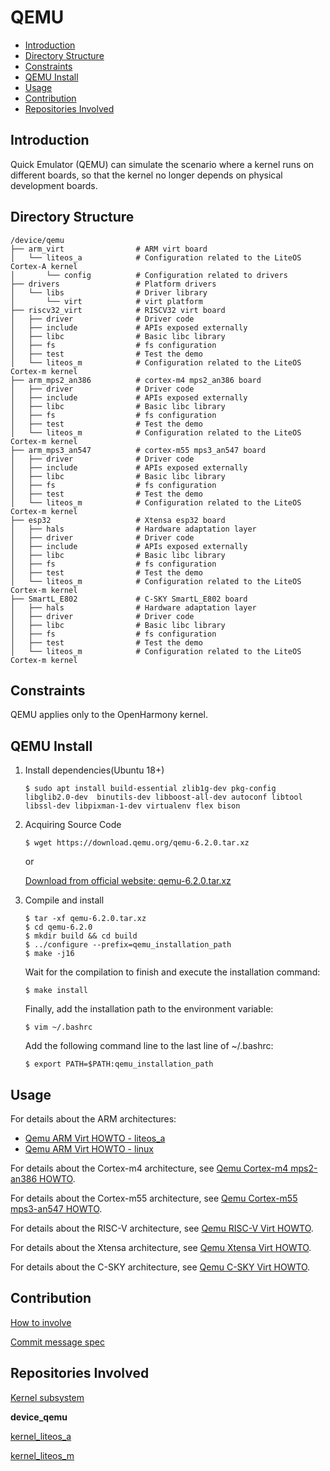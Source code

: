 # QEMU<a name="EN-US_TOPIC_0000001101286951"></a>

-   [Introduction](#section11660541593)
-   [Directory Structure](#section161941989596)
-   [Constraints](#section119744591305)
-   [QEMU Install](#section119744591307)
-   [Usage](#section169045116126)
-   [Contribution](#section169045116136)
-   [Repositories Involved](#section1371113476307)

## Introduction<a name="section11660541593"></a>

Quick Emulator \(QEMU\) can simulate the scenario where a kernel runs on different boards, so that the kernel no longer depends on physical development boards.

## Directory Structure<a name="section161941989596"></a>

```
/device/qemu
├── arm_virt                # ARM virt board
│   └── liteos_a            # Configuration related to the LiteOS Cortex-A kernel
│       └── config          # Configuration related to drivers
├── drivers                 # Platform drivers
│   └── libs                # Driver library
│       └── virt            # virt platform
├── riscv32_virt            # RISCV32 virt board
│   ├── driver              # Driver code
│   ├── include             # APIs exposed externally
│   ├── libc                # Basic libc library
│   ├── fs                  # fs configuration
│   ├── test                # Test the demo
│   └── liteos_m            # Configuration related to the LiteOS Cortex-m kernel
├── arm_mps2_an386          # cortex-m4 mps2_an386 board
│   ├── driver              # Driver code
│   ├── include             # APIs exposed externally
│   ├── libc                # Basic libc library
│   ├── fs                  # fs configuration
│   ├── test                # Test the demo
│   └── liteos_m            # Configuration related to the LiteOS Cortex-m kernel
├── arm_mps3_an547          # cortex-m55 mps3_an547 board
│   ├── driver              # Driver code
│   ├── include             # APIs exposed externally
│   ├── libc                # Basic libc library
│   ├── fs                  # fs configuration
│   ├── test                # Test the demo
│   └── liteos_m            # Configuration related to the LiteOS Cortex-m kernel
├── esp32                   # Xtensa esp32 board
│   ├── hals                # Hardware adaptation layer
│   ├── driver              # Driver code
│   ├── include             # APIs exposed externally
│   ├── libc                # Basic libc library
│   ├── fs                  # fs configuration
│   ├── test                # Test the demo
│   └── liteos_m            # Configuration related to the LiteOS Cortex-m kernel
├── SmartL_E802             # C-SKY SmartL_E802 board
│   ├── hals                # Hardware adaptation layer
│   ├── driver              # Driver code
│   ├── libc                # Basic libc library
│   ├── fs                  # fs configuration
│   ├── test                # Test the demo
│   └── liteos_m            # Configuration related to the LiteOS Cortex-m kernel
```

## Constraints<a name="section119744591305"></a>

QEMU applies only to the OpenHarmony kernel.

## QEMU Install<a name="section119744591307"></a>

1. Install dependencies(Ubuntu 18+)

   ```
   $ sudo apt install build-essential zlib1g-dev pkg-config libglib2.0-dev  binutils-dev libboost-all-dev autoconf libtool libssl-dev libpixman-1-dev virtualenv flex bison
   ```

2. Acquiring Source Code

   ```
   $ wget https://download.qemu.org/qemu-6.2.0.tar.xz
   ```

   or

   [Download from official website: qemu-6.2.0.tar.xz](https://download.qemu.org/qemu-6.2.0.tar.xz)

3. Compile and install

   ```
   $ tar -xf qemu-6.2.0.tar.xz
   $ cd qemu-6.2.0
   $ mkdir build && cd build
   $ ../configure --prefix=qemu_installation_path
   $ make -j16
   ```

   Wait for the compilation to finish and execute the installation command:

   ```
   $ make install
   ```

   Finally, add the installation path to the environment variable:

   ```
   $ vim ~/.bashrc
   ```

   Add the following command line to the last line of ~/.bashrc:

   ```
   $ export PATH=$PATH:qemu_installation_path
   ```

## Usage<a name="section169045116126"></a>

For details about the ARM architectures:
- [Qemu ARM Virt HOWTO - liteos_a](https://gitee.com/openharmony/device_qemu/blob/HEAD/arm_virt/liteos_a/README.md)
- [Qemu ARM Virt HOWTO - linux](https://gitee.com/openharmony/device_qemu/blob/HEAD/arm_virt/linux/README.md)

For details about the Cortex-m4 architecture, see  [Qemu Cortex-m4 mps2-an386 HOWTO](https://gitee.com/openharmony/device_qemu/blob/HEAD/arm_mps2_an386/README.md).

For details about the Cortex-m55 architecture, see  [Qemu Cortex-m55 mps3-an547 HOWTO](https://gitee.com/openharmony/device_qemu/blob/HEAD/arm_mps3_an547/README.md).

For details about the RISC-V architecture, see  [Qemu RISC-V Virt HOWTO](https://gitee.com/openharmony/device_qemu/blob/HEAD/riscv32_virt/README.md).

For details about the Xtensa architecture, see  [Qemu Xtensa Virt HOWTO](https://gitee.com/openharmony/device_qemu/blob/HEAD/esp32/README.md).

For details about the C-SKY architecture, see  [Qemu C-SKY Virt HOWTO](https://gitee.com/openharmony/device_qemu/blob/HEAD/SmartL_E802/README.md).

## Contribution<a name="section169045116136"></a>

[How to involve](https://gitee.com/openharmony/docs/blob/HEAD/en/contribute/contribution.md)

[Commit message spec](https://gitee.com/openharmony/device_qemu/wikis/Commit%20message%E8%A7%84%E8%8C%83?sort_id=4042860)

## Repositories Involved<a name="section1371113476307"></a>

[Kernel subsystem](https://gitee.com/openharmony/docs/blob/HEAD/en/readme/kernel.md)

**device\_qemu**

[kernel\_liteos\_a](https://gitee.com/openharmony/kernel_liteos_a/blob/HEAD/README.md)

[kernel\_liteos\_m](https://gitee.com/openharmony/kernel_liteos_m/blob/HEAD/README.md)
